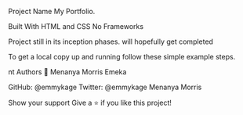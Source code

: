 Project Name
My Portfolio.

Built With
HTML and CSS
No Frameworks

Project still in its inception phases. will hopefully get completed

To get a local copy up and running follow these simple example steps.

nt
Authors
👤 Menanya Morris Emeka

GitHub: @emmykage
Twitter: @emmykage
Menanya Morris


Show your support
Give a ⭐️ if you like this project!

